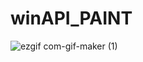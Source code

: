 # winAPI_PAINT
![ezgif com-gif-maker (1)](https://user-images.githubusercontent.com/26569299/117534613-2ffc1a80-b02d-11eb-93ca-2073dea3e0fc.gif)
